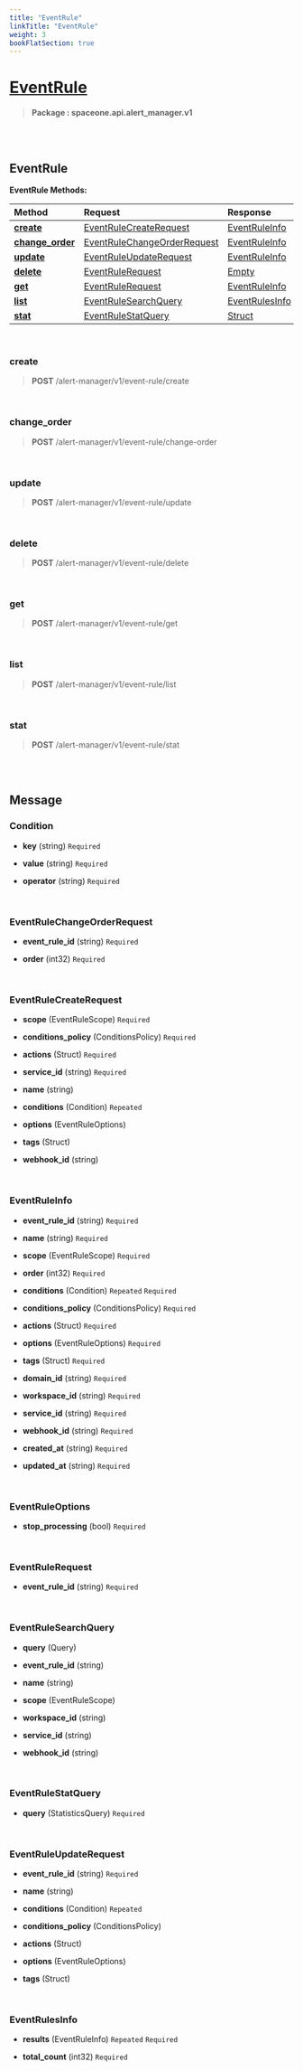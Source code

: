 ```yaml
---
title: "EventRule"
linkTitle: "EventRule"
weight: 3
bookFlatSection: true
---
```

# [EventRule](#EventRule)



>  **Package : spaceone.api.alert_manager.v1**

<br>
<br>

## EventRule





**EventRule Methods:**


| Method | Request | Response |
| :----- | :-------- | :-------- |
| [**create**](./EventRule#create) | [EventRuleCreateRequest](EventRule#eventrulecreaterequest) | [EventRuleInfo](EventRule#eventruleinfo) |
| [**change_order**](./EventRule#change_order) | [EventRuleChangeOrderRequest](EventRule#eventrulechangeorderrequest) | [EventRuleInfo](EventRule#eventruleinfo) |
| [**update**](./EventRule#update) | [EventRuleUpdateRequest](EventRule#eventruleupdaterequest) | [EventRuleInfo](EventRule#eventruleinfo) |
| [**delete**](./EventRule#delete) | [EventRuleRequest](EventRule#eventrulerequest) | [Empty](EventRule#empty) |
| [**get**](./EventRule#get) | [EventRuleRequest](EventRule#eventrulerequest) | [EventRuleInfo](EventRule#eventruleinfo) |
| [**list**](./EventRule#list) | [EventRuleSearchQuery](EventRule#eventrulesearchquery) | [EventRulesInfo](EventRule#eventrulesinfo) |
| [**stat**](./EventRule#stat) | [EventRuleStatQuery](EventRule#eventrulestatquery) | [Struct](EventRule#struct) |



    
<br>

### create





> **POST** /alert-manager/v1/event-rule/create
>






    
<br>

### change_order





> **POST** /alert-manager/v1/event-rule/change-order
>






    
<br>

### update





> **POST** /alert-manager/v1/event-rule/update
>






    
<br>

### delete





> **POST** /alert-manager/v1/event-rule/delete
>






    
<br>

### get





> **POST** /alert-manager/v1/event-rule/get
>






    
<br>

### list





> **POST** /alert-manager/v1/event-rule/list
>






    
<br>

### stat





> **POST** /alert-manager/v1/event-rule/stat
>






    


<br>
<br>

## Message



### Condition
* **key** (string)   `Required` 

    
* **value** (string)   `Required` 

    
* **operator** (string)   `Required` 

    <br>

### EventRuleChangeOrderRequest
* **event_rule_id** (string)   `Required` 

    
* **order** (int32)   `Required` 

    <br>

### EventRuleCreateRequest
* **scope** (EventRuleScope)   `Required` 

    
* **conditions_policy** (ConditionsPolicy)   `Required` 

    
* **actions** (Struct)   `Required` 

    
* **service_id** (string)   `Required` 

    
* **name** (string)  

    
* **conditions** (Condition)  `Repeated`   

    
* **options** (EventRuleOptions)  

    
* **tags** (Struct)  

    
* **webhook_id** (string)  

    <br>

### EventRuleInfo
* **event_rule_id** (string)   `Required` 

    
* **name** (string)   `Required` 

    
* **scope** (EventRuleScope)   `Required` 

    
* **order** (int32)   `Required` 

    
* **conditions** (Condition)  `Repeated`    `Required` 

    
* **conditions_policy** (ConditionsPolicy)   `Required` 

    
* **actions** (Struct)   `Required` 

    
* **options** (EventRuleOptions)   `Required` 

    
* **tags** (Struct)   `Required` 

    
* **domain_id** (string)   `Required` 

    
* **workspace_id** (string)   `Required` 

    
* **service_id** (string)   `Required` 

    
* **webhook_id** (string)   `Required` 

    
* **created_at** (string)   `Required` 

    
* **updated_at** (string)   `Required` 

    <br>

### EventRuleOptions
* **stop_processing** (bool)   `Required` 

    <br>

### EventRuleRequest
* **event_rule_id** (string)   `Required` 

    <br>

### EventRuleSearchQuery
* **query** (Query)  

    
* **event_rule_id** (string)  

    
* **name** (string)  

    
* **scope** (EventRuleScope)  

    
* **workspace_id** (string)  

    
* **service_id** (string)  

    
* **webhook_id** (string)  

    <br>

### EventRuleStatQuery
* **query** (StatisticsQuery)   `Required` 

    <br>

### EventRuleUpdateRequest
* **event_rule_id** (string)   `Required` 

    
* **name** (string)  

    
* **conditions** (Condition)  `Repeated`   

    
* **conditions_policy** (ConditionsPolicy)  

    
* **actions** (Struct)  

    
* **options** (EventRuleOptions)  

    
* **tags** (Struct)  

    <br>

### EventRulesInfo
* **results** (EventRuleInfo)  `Repeated`    `Required` 

    
* **total_count** (int32)   `Required` 

    <br>
